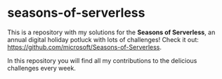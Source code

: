 # seasons-of-serverless

This is a repository with my solutions for the **Seasons of Serverless**, an annual digital holiday potluck with lots of challenges!
Check it out: https://github.com/microsoft/Seasons-of-Serverless.

In this repository you will find all my contributions to the delicious challenges every week.
